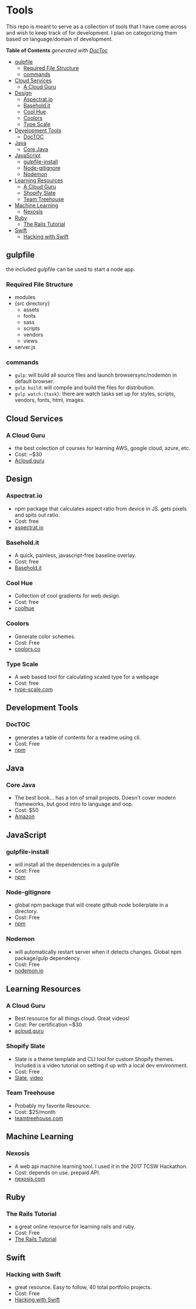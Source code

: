 # Tools

This repo is meant to serve as a collection of tools that I have come across and wish to keep track of for development. I plan on categorizing them based on language/domain of development.

<!-- START doctoc generated TOC please keep comment here to allow auto update -->
<!-- DON'T EDIT THIS SECTION, INSTEAD RE-RUN doctoc TO UPDATE -->
**Table of Contents**  *generated with [DocToc](https://github.com/thlorenz/doctoc)*

- [gulpfile](#gulpfile)
  - [Required File Structure](#required-file-structure)
  - [commands](#commands)
- [Cloud Services](#cloud-services)
  - [A Cloud Guru](#a-cloud-guru)
- [Design](#design)
  - [Aspectrat.io](#aspectratio)
  - [Basehold.it](#baseholdit)
  - [Cool Hue](#cool-hue)
  - [Coolors](#coolors)
  - [Type Scale](#type-scale)
- [Development Tools](#development-tools)
  - [DocTOC](#doctoc)
- [Java](#java)
  - [Core Java](#core-java)
- [JavaScript](#javascript)
  - [gulpfile-install](#gulpfile-install)
  - [Node-gitignore](#node-gitignore)
  - [Nodemon](#nodemon)
- [Learning Resources](#learning-resources)
  - [A Cloud Guru](#a-cloud-guru-1)
  - [Shopify Slate](#shopify-slate)
  - [Team Treehouse](#team-treehouse)
- [Machine Learning](#machine-learning)
  - [Nexosis](#nexosis)
- [Ruby](#ruby)
  - [The Rails Tutorial](#the-rails-tutorial)
- [Swift](#swift)
  - [Hacking with Swift](#hacking-with-swift)

<!-- END doctoc generated TOC please keep comment here to allow auto update -->

## gulpfile

the included gulpfile can be used to start a node app.

### Required File Structure

- modules
- {src directory}
  - assets
  - fonts
  - sass
  - scripts
  - vendors
  - views
- server.js

### commands

- `gulp`: will build all source files and launch browsersync/nodemon in default browser.
- `gulp build`: will compile and build the files for distribution.
- `gulp watch:{task}`: there are watch tasks set up for styles, scripts, vendors, fonts, html, images.

## Cloud Services

### A Cloud Guru

- the best colection of courses for learning AWS, google cloud, azure, etc.
- Cost: ~$30
- [Acloud.guru](https://acloud.guru)

## Design

### Aspectrat.io

- npm package that calculates aspect ratio from device in JS. gets pixels and spits out ratio.
- Cost: free
- [aspectrat.io](https://aspectrat.io)

### Basehold.it

- A quick, painless, javascript-free baseline overlay.
- Cost: free
- [Basehold.it](https://basehold.it/)

### Cool Hue

- Collection of cool gradients for web design.
- Cost: free
- [coolhue](https://webkul.github.io/coolhue/)

### Coolors

- Generate color schemes.
- Cost: Free
- [coolors.co](https://coolors.co)

### Type Scale

- A web based tool for calculating scaled type for a webpage
- Cost: free
- [type-scale.com](http://type-scale.com/)

## Development Tools

### DocTOC

- generates a table of contents for a readme using cli.
- Cost: Free
- [npm](https://github.com/thlorenz/doctoc/blob/master/README.md)

## Java

### Core Java

- The best book... has a ton of small projects. Doesn't cover modern frameworks, but good intro to language and oop.
- Cost: $50
- [Amazon](https://www.amazon.com/Core-Java-I-Fundamentals-11th-Horstmann/dp/0135166306)

## JavaScript

### gulpfile-install

- will install all the dependencies in a gulpfile
- Cost: Free
- [npm](https://www.npmjs.com/package/gulpfile-install)

### Node-gitignore

- global npm package that will create github node boilerplate in a directory.
- Cost: Free
- [npm](https://www.npmjs.com/package/node-gitignore)

### Nodemon

- will automatically restart server when it detects changes. Global npm package/gulp dependency.
- Cost: Free
- [nodemon.io](https://nodemon.io/)

## Learning Resources

### A Cloud Guru

- Best resource for all things cloud. Great videos!
- Cost: Per certification ~$30
- [acloud.guru](https://acloud.guru)

### Shopify Slate

- Slate is a theme template and CLI tool for custom Shopify themes. Included is a video tutorial on setting it up with a local dev environment.
- Cost: Free
- [Slate](https://www.npmjs.com/package/@shopify/slate), [video](https://www.youtube.com/watch?v=36Rfv_TeQRY)

### Team Treehouse

- Probably my favorite Resource.
- Cost: $25/month
- [teamtreehouse.com](https://teamtreehouse.com)

## Machine Learning

### Nexosis

- A web api machine learning tool. I used it in the 2017 TCSW Hackathon.
- Cost: depends on use. prepaid API.
- [nexosis.com](https://nexosis.com/)

## Ruby

### The Rails Tutorial

- a great online resource for learning rails and ruby.
- Cost: Free
- [The Rails Tutorial](https://www.railstutorial.org/)

## Swift

### Hacking with Swift

- great resource. Easy to follow, 40 total portfolio projects.
- Cost: Free
- [Hacking with Swift](https://www.hackingwithswift.com/)